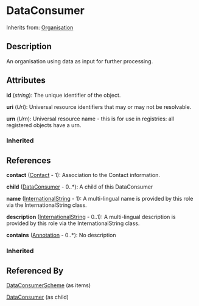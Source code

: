 
# DataConsumer

Inherits from: [Organisation](Organisation.md)



## Description

An organisation using data as input for further processing.


## Attributes

**id** (*string*): The unique identifier of the object.

**uri** (*Url*): Universal resource identifiers that may or may not be resolvable.

**urn** (*Urn*): Universal resource name - this is for use in registries: all registered objects have a urn.

### Inherited



## References

**contact** ([Contact](Contact.md) - 1): Association to the Contact information.

**child** ([DataConsumer](DataConsumer.md) - 0..*): A child of this DataConsumer

**name** ([InternationalString](../Base/InternationalString.md) - 1): A multi-lingual name is provided by this role via the InternationalString class.

**description** ([InternationalString](../Base/InternationalString.md) - 0..1): A multi-lingual description is provided by this role via the InternationalString class.

**contains** ([Annotation](../Base/Annotation.md) - 0..*): No description

### Inherited



## Referenced By

[DataConsumerScheme](DataConsumerScheme.md) (as items)

[DataConsumer](DataConsumer.md) (as child)


